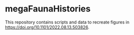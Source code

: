 # megaFaunaHistories
This repository contains scripts and data to recreate figures in https://doi.org/10.1101/2022.08.13.503826.

